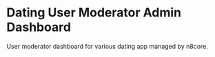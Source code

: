 # Dating User Moderator Admin Dashboard

User moderator dashboard for various dating app managed by n8core.